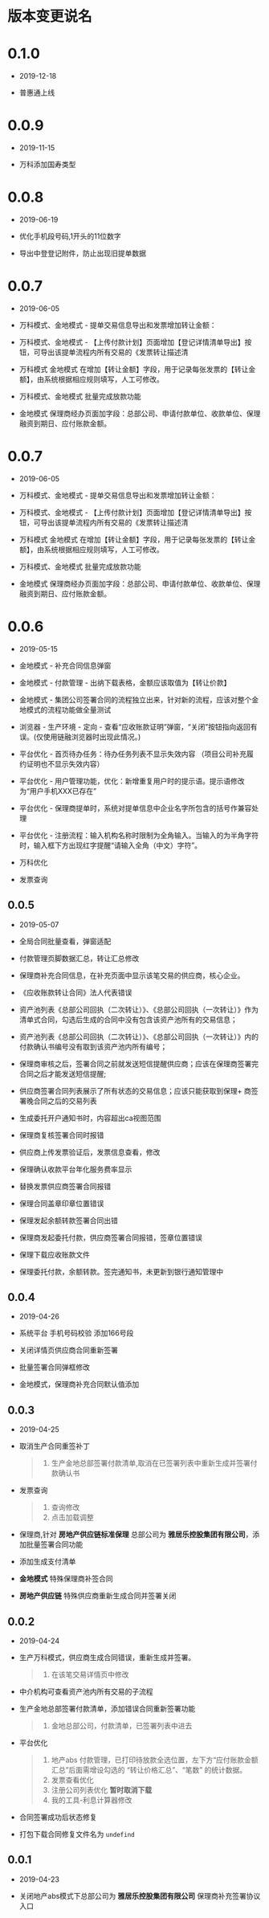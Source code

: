 # 版本变更说名
# 0.1.0

+ 2019-12-18

+ 普惠通上线

# 0.0.9

+ 2019-11-15

+ 万科添加国寿类型


# 0.0.8

+ 2019-06-19

+ 优化手机段号码,1开头的11位数字

+ 导出中登登记附件，防止出现旧提单数据


# 0.0.7

+ 2019-06-05

+ 万科模式、金地模式 - 提单交易信息导出和发票增加转让金额：

+ 万科模式、金地模式 - 【上传付款计划】页面增加【登记详情清单导出】按钮，可导出该提单流程内所有交易的《发票转让描述清

+ 万科模式 金地模式  在增加【转让金额】字段，用于记录每张发票的【转让金额】，由系统根据相应规则填写，人工可修改。

+ 万科模式、金地模式   批量完成放款功能

+ 金地模式  保理商经办页面加字段：总部公司、申请付款单位、收款单位、保理融资到期日、应付账款金额。

# 0.0.7

+ 2019-06-05

+ 万科模式、金地模式 - 提单交易信息导出和发票增加转让金额：

+ 万科模式、金地模式 - 【上传付款计划】页面增加【登记详情清单导出】按钮，可导出该提单流程内所有交易的《发票转让描述清

+ 万科模式 金地模式  在增加【转让金额】字段，用于记录每张发票的【转让金额】，由系统根据相应规则填写，人工可修改。

+ 万科模式、金地模式   批量完成放款功能

+ 金地模式  保理商经办页面加字段：总部公司、申请付款单位、收款单位、保理融资到期日、应付账款金额。

# 0.0.6

+ 2019-05-15

+ 金地模式 - 补充合同信息弹窗

+ 金地模式 - 付款管理 - 出纳下载表格，金额应该取值为【转让价款】

+ 金地模式 - 集团公司签署合同的流程独立出来，针对新的流程，应该对整个金地模式的流程功能做全量测试

+ 浏览器 - 生产环境 - 定向 - 查看“应收账款证明”弹窗，“关闭”按钮指向返回有误。(仅使用链融浏览器时出现此情况。)

+ 平台优化 - 首页待办任务：待办任务列表不显示失效内容 （项目公司补充履约证明也不显示失效内容）

+ 平台优化 - 用户管理功能，优化：新增重复用户时的提示语。提示语修改为“用户手机XXX已存在”

+ 平台优化 - 保理商提单时，系统对提单信息中企业名字所包含的括号作兼容处理

+ 平台优化 - 注册流程：输入机构名称时限制为全角输入。当输入的为半角字符时，输入框下方出现红字提醒“请输入全角（中文）字符”。

+ 万科优化

+ 发票查询

## 0.0.5

+ 2019-05-07

+ 全局合同批量查看，弹窗适配

+ 付款管理页脚数据汇总，转让汇总修改

+ 保理商补充合同信息，在补充页面中显示该笔交易的供应商，核心企业。

+ 《应收账款转让合同》法人代表错误

+ 资产池列表《总部公司回执（二次转让）》、《总部公司回执（一次转让）》作为清单式合同，勾选后生成的合同中没有包含该资产池所有的交易信息；

+ 资产池列表《总部公司回执（二次转让）》、《总部公司回执（一次转让）》内的付款确认书编号没有取到该资产池内所有编号；

+ 保理商审核之后，签署合同之前就发送短信提醒供应商；应该在保理商签署完合同之后才能发送短信提醒;

+ 供应商签署合同列表展示了所有状态的交易信息；应该只能获取到保理+ 商签署晚合同之后的交易列表

+ 生成委托开户通知书时，内容超出ca视图范围

+ 保理商复核签署合同时报错

+ 供应商上传发票验证后，发票信息查看，修改

+ 保理确认收款平台年化服务费率显示

+ 替换发票供应商签署合同报错

+ 保理合同盖章印章位置错误

+ 保理发起余额转款签署合同出错

+ 保理商发起委托付款，供应商签署合同报错，签章位置错误

+ 保理下载应收账款文件

+ 保理委托付款，余额转款。签完通知书，未更新到银行通知管理中


## 0.0.4

+ 2019-04-26

+ 系统平台 手机号码校验 添加166号段

+ 关闭详情页供应商合同重新签署

+ 批量签署合同弹框修改

+ 金地模式，保理商补充合同默认值添加

## 0.0.3

+ 2019-04-25

+ 取消生产合同重签补丁
  > 1. 生产金地总部签署付款清单,取消在已签署列表中重新生成并签署付款确认书

+ 发票查询
  > 1. 查询修改
  > 2. 点击加载调整

+ 保理商,针对 **房地产供应链标准保理** 总部公司为 **雅居乐控股集团有限公司**，添加批量签署合同功能

+ 添加生成支付清单

+ **金地模式** 特殊保理商补签合同

+ **房地产供应链** 特殊供应商重新生成合同并签署关闭

## 0.0.2

+ 2019-04-24

+ 生产万科模式，供应商生成合同错误，重新生成并签署。
  > 1. 在该笔交易详情页中修改

+ 中介机构可查看资产池内所有交易的子流程

+ 生产金地总部签署付款清单，添加错误合同重新签署功能
  > 1. 金地总部公司，付款清单，已签署列表中进去

+ 平台优化
  > 1. 地产abs 付款管理，已打印待放款全选位置，左下方“应付账款金额汇总”后面需增设勾选的 “转让价格汇总”、“笔数” 的统计数据。
  > 2. 发票查看优化
  > 3. 注册公司列表优化 **暂时取消下载**
  > 4. 我的工具-利息计算器修改

+ 合同签署成功后状态修复

+ 打包下载合同修复文件名为 `undefind`

## 0.0.1

+ 2019-04-23

+ 关闭地产abs模式下总部公司为 **雅居乐控股集团有限公司** 保理商补充签署协议入口
